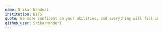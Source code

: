 ```yaml
---
name: Srikar Nanduri
institution: BITS
quote: Be more confident on your abilities, and everything will fall into place.
github_user: SrikarNanduri
---
```

